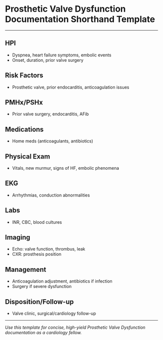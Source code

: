 # Prosthetic Valve Dysfunction Documentation Shorthand Template

---

## HPI
- Dyspnea, heart failure symptoms, embolic events
- Onset, duration, prior valve surgery

## Risk Factors
- Prosthetic valve, prior endocarditis, anticoagulation issues

## PMHx/PSHx
- Prior valve surgery, endocarditis, AFib

## Medications
- Home meds (anticoagulants, antibiotics)

## Physical Exam
- Vitals, new murmur, signs of HF, embolic phenomena

## EKG
- Arrhythmias, conduction abnormalities

## Labs
- INR, CBC, blood cultures

## Imaging
- Echo: valve function, thrombus, leak
- CXR: prosthesis position

## Management
- Anticoagulation adjustment, antibiotics if infection
- Surgery if severe dysfunction

## Disposition/Follow-up
- Valve clinic, surgical/cardiology follow-up

---
*Use this template for concise, high-yield Prosthetic Valve Dysfunction documentation as a cardiology fellow.*
